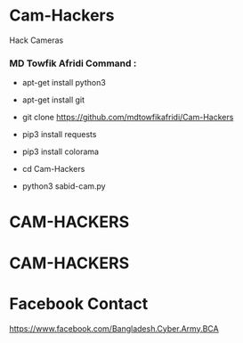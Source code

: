 # Cam-Hackers

Hack Cameras

<h3> MD Towfik Afridi  Command : </h3>

* apt-get install python3

* apt-get install git

* git clone https://github.com/mdtowfikafridi/Cam-Hackers

* pip3 install requests

* pip3 install colorama

* cd Cam-Hackers

* python3 sabid-cam.py

# CAM-HACKERS


# CAM-HACKERS

<h1>Facebook Contact</h1>


https://www.facebook.com/Bangladesh.Cyber.Army.BCA
